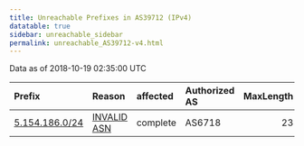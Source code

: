 ```yaml
---
title: Unreachable Prefixes in AS39712 (IPv4)
datatable: true
sidebar: unreachable_sidebar
permalink: unreachable_AS39712-v4.html
---
```


Data as of 2018-10-19 02:35:00 UTC


<div class="datatable-begin"></div>

| Prefix                                                 | Reason                                                                                                | affected   | Authorized AS   |   MaxLength | Anchor                                         |   unreachable /24s |
|:-------------------------------------------------------|:------------------------------------------------------------------------------------------------------|:-----------|:----------------|------------:|:-----------------------------------------------|-------------------:|
| [5.154.186.0/24](https://stat.ripe.net/5.154.186.0/24) | [INVALID ASN](https://rpki-validator.ripe.net/announcement-preview?asn=AS39712&prefix=5.154.186.0/24) | complete   | AS6718          |          23 | [RIPE](unreachable_RIPE_NCC_RPKI_Root-v4.html) |                  1 |

<div class="datatable-end"></div>